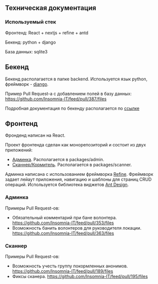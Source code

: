 ## Техническая документация

### Используемый стек

Фронтенд: React + nextjs + refine + antd

Бекенд: python + django

База данных: sqlite3

## Бекенд

Бекенд располагается в папке backend. Используется язык python, фреймворк - [django](https://www.djangoproject.com/).

Пример Pull Request-а c добавлением полей в базу данных: https://github.com/Insomnia-IT/feed/pull/387/files

Подробная документация по бекенду располагается по [ссылке](backand%2description.md)

## Фронтенд

Фронденд написан на React.

Проект фронтенда сделан как монорепозиторий и состоит из двух приложений:
- [Админка](#админка). Располагается в packages/admin.
- [Сканнер/Кормитель](#сканнер). Располагается в packages/scanner.

Админка написана с использованием фреймворка [Refine](https://refine.dev/). Фреймворк задает лейаут приложения, навигацию и шаблоны для страниц CRUD операций.
Используется библиотека виджетов [Ant Design](https://ant.design/components/overview/).

### Админка

Примеры Pull Request-ов: 
- Обязательный комментарий при бане волонтера. https://github.com/Insomnia-IT/feed/pull/353/files
- Возможность банить волонтеров для руководителя локации. https://github.com/Insomnia-IT/feed/pull/363/files


### Сканнер

Примеры Pull Request-ов: 
- Возможность учесть группу покормленных анонимов. https://github.com/Insomnia-IT/feed/pull/189/files
- Фиксы сканера. https://github.com/Insomnia-IT/feed/pull/195/files
